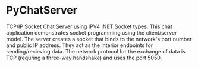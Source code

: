 # PyChatServer
TCP/IP Socket Chat Server using IPV4 INET Socket types. This chat application demonstrates socket programming using the client/server model. The server creates a socket that binds to the network's port number and public IP address. They act as the interior endpoints for sending/recieving data. The network protocol for the exchange of data is TCP (requring a three-way handshake) and uses the port 5050. 
